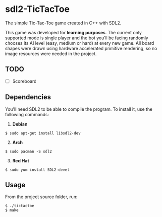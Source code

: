 # sdl2-TicTacToe
The simple Tic-Tac-Toe game created in C++ with SDL2.

This game was developed for **learning purposes**.
The current only supported mode is single player and the bot you'll be facing randomly chooses its AI level (easy, medium or hard) at every new game.
All board shapes were drawn using hardware accelerated primitive rendering, so no image resources were needed in the project.

## TODO

- [ ] Scoreboard

## Dependencies
You'll need SDL2 to be able to compile the program. To install it, use the following commands:

1. **Debian**
```
$ sudo apt-get install libsdl2-dev
```
2. **Arch**
```
$ sudo pacman -S sdl2
```

3. **Red Hat**
```
$ sudo yum install SDL2-devel
```

## Usage

From the project source folder, run:
```
$ ./tictactoe
$ make
```
